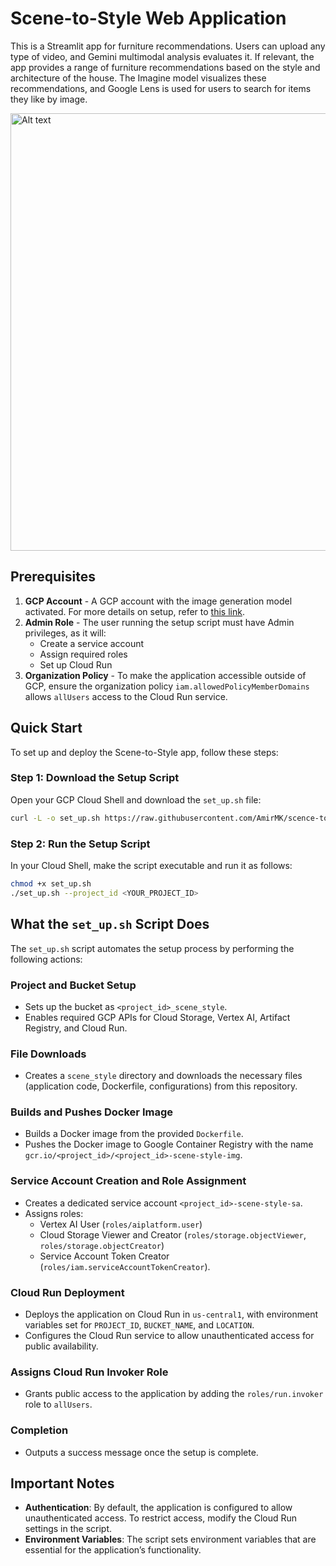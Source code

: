 # Scene-to-Style Web Application

This is a Streamlit app for furniture recommendations. Users can upload any type of video, and Gemini multimodal analysis evaluates it. If relevant, the app provides a range of furniture recommendations based on the style and architecture of the house. The Imagine model visualizes these recommendations, and Google Lens is used for users to search for items they like by image.


<img src="images/cover.gif" alt="Alt text" width="700"/>

## Prerequisites

1. **GCP Account** - A GCP account with the image generation model activated. For more details on setup, refer to [this link]([https://cloud.google.com/](https://cloud.google.com/vertex-ai/generative-ai/docs/image/overview)).
2. **Admin Role** - The user running the setup script must have Admin privileges, as it will:
   - Create a service account
   - Assign required roles
   - Set up Cloud Run
4. **Organization Policy** - To make the application accessible outside of GCP, ensure the organization policy `iam.allowedPolicyMemberDomains` allows `allUsers` access to the Cloud Run service.

## Quick Start

To set up and deploy the Scene-to-Style app, follow these steps:

### Step 1: Download the Setup Script

Open your GCP Cloud Shell and download the `set_up.sh` file:
   ```bash
   curl -L -o set_up.sh https://raw.githubusercontent.com/AmirMK/scence-to-style/main/set_up.sh
```

### Step 2: Run the Setup Script
In your Cloud Shell, make the script executable and run it as follows:

   ```bash
   chmod +x set_up.sh
  ./set_up.sh --project_id <YOUR_PROJECT_ID>
```

## What the `set_up.sh` Script Does

The `set_up.sh` script automates the setup process by performing the following actions:

### Project and Bucket Setup
- Sets up the bucket as `<project_id>_scene_style`.
- Enables required GCP APIs for Cloud Storage, Vertex AI, Artifact Registry, and Cloud Run.

### File Downloads
- Creates a `scene_style` directory and downloads the necessary files (application code, Dockerfile, configurations) from this repository.

### Builds and Pushes Docker Image
- Builds a Docker image from the provided `Dockerfile`.
- Pushes the Docker image to Google Container Registry with the name `gcr.io/<project_id>/<project_id>-scene-style-img`.

### Service Account Creation and Role Assignment
- Creates a dedicated service account `<project_id>-scene-style-sa`.
- Assigns roles:
  - Vertex AI User (`roles/aiplatform.user`)
  - Cloud Storage Viewer and Creator (`roles/storage.objectViewer`, `roles/storage.objectCreator`)
  - Service Account Token Creator (`roles/iam.serviceAccountTokenCreator`).

### Cloud Run Deployment
- Deploys the application on Cloud Run in `us-central1`, with environment variables set for `PROJECT_ID`, `BUCKET_NAME`, and `LOCATION`.
- Configures the Cloud Run service to allow unauthenticated access for public availability.

### Assigns Cloud Run Invoker Role
- Grants public access to the application by adding the `roles/run.invoker` role to `allUsers`.

### Completion
- Outputs a success message once the setup is complete.

## Important Notes

- **Authentication**: By default, the application is configured to allow unauthenticated access. To restrict access, modify the Cloud Run settings in the script.
- **Environment Variables**: The script sets environment variables that are essential for the application’s functionality.
